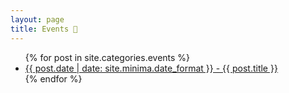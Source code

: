 ```yaml
---
layout: page
title: Events 📅
---
```

<ul>
  {% for post in site.categories.events %}
    <li>
      <a href=".{{ post.url }}">{{ post.date | date: site.minima.date_format }} - {{ post.title }}</a>
    </li>
  {% endfor %}
</ul>
